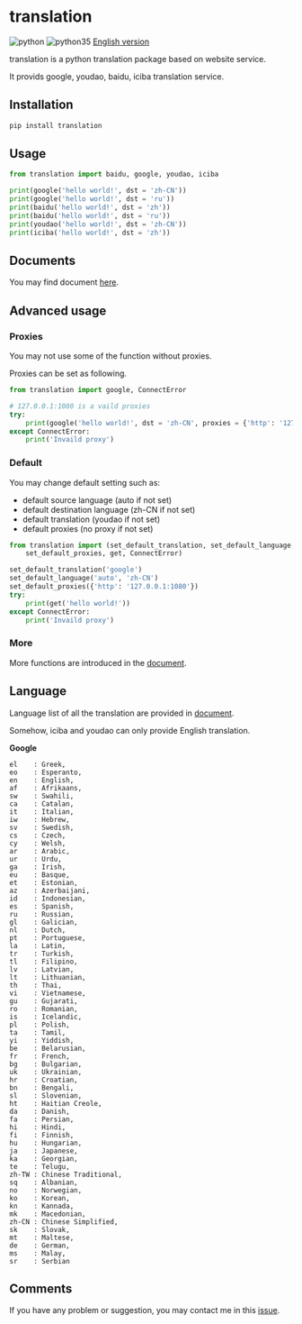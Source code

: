 # translation

![python](https://img.shields.io/badge/python-2.7-ff69b4.svg) ![python35](https://img.shields.io/badge/python-3.5-green.svg) [English version](https://github.com/littlecodersh/translation/blob/master/README.md)

translation is a python translation package based on website service.

It provids google, youdao, baidu, iciba translation service.

## Installation

```bash
pip install translation
```

## Usage

```python
from translation import baidu, google, youdao, iciba

print(google('hello world!', dst = 'zh-CN'))
print(google('hello world!', dst = 'ru'))
print(baidu('hello world!', dst = 'zh'))
print(baidu('hello world!', dst = 'ru'))
print(youdao('hello world!', dst = 'zh-CN'))
print(iciba('hello world!', dst = 'zh'))
```

## Documents

You may find document [here](https://translation.readthedocs.org/zh/latest/).

## Advanced usage

### Proxies

You may not use some of the function without proxies.

Proxies can be set as following.

```python
from translation import google, ConnectError

# 127.0.0.1:1080 is a vaild proxies
try:
    print(google('hello world!', dst = 'zh-CN', proxies = {'http': '127.0.0.1:1080'}))
except ConnectError:
    print('Invaild proxy')
```

### Default

You may change default setting such as:
* default source language (auto if not set)
* default destination language (zh-CN if not set)
* default translation (youdao if not set)
* default proxies (no proxy if not set)

```python
from translation import (set_default_translation, set_default_language,
    set_default_proxies, get, ConnectError)

set_default_translation('google')
set_default_language('auto', 'zh-CN')
set_default_proxies({'http': '127.0.0.1:1080'})
try:
    print(get('hello world!'))
except ConnectError:
    print('Invaild proxy')
```

### More

More functions are introduced in the [document](https://translation.readthedocs.org/zh/latest/).

## Language

Language list of all the translation are provided in [document](https://translation.readthedocs.org/zh/latest/).

Somehow, iciba and youdao can only provide English translation.

**Google**
```
el    : Greek,
eo    : Esperanto,
en    : English,
af    : Afrikaans,
sw    : Swahili,
ca    : Catalan,
it    : Italian,
iw    : Hebrew,
sv    : Swedish,
cs    : Czech,
cy    : Welsh,
ar    : Arabic,
ur    : Urdu,
ga    : Irish,
eu    : Basque,
et    : Estonian,
az    : Azerbaijani,
id    : Indonesian,
es    : Spanish,
ru    : Russian,
gl    : Galician,
nl    : Dutch,
pt    : Portuguese,
la    : Latin,
tr    : Turkish,
tl    : Filipino,
lv    : Latvian,
lt    : Lithuanian,
th    : Thai,
vi    : Vietnamese,
gu    : Gujarati,
ro    : Romanian,
is    : Icelandic,
pl    : Polish,
ta    : Tamil,
yi    : Yiddish,
be    : Belarusian,
fr    : French,
bg    : Bulgarian,
uk    : Ukrainian,
hr    : Croatian,
bn    : Bengali,
sl    : Slovenian,
ht    : Haitian Creole,
da    : Danish,
fa    : Persian,
hi    : Hindi,
fi    : Finnish,
hu    : Hungarian,
ja    : Japanese,
ka    : Georgian,
te    : Telugu,
zh-TW : Chinese Traditional,
sq    : Albanian,
no    : Norwegian,
ko    : Korean,
kn    : Kannada,
mk    : Macedonian,
zh-CN : Chinese Simplified,
sk    : Slovak,
mt    : Maltese,
de    : German,
ms    : Malay,
sr    : Serbian
```

## Comments

If you have any problem or suggestion, you may contact me in this [issue](https://github.com/littlecodersh/translation/issues/1).
